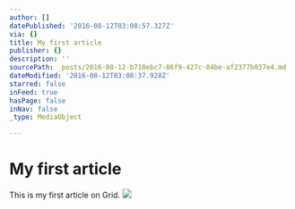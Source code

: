 ```yaml
---
author: []
datePublished: '2016-08-12T03:08:57.327Z'
via: {}
title: My first article
publisher: {}
description: ''
sourcePath: _posts/2016-08-12-b710ebc7-86f9-427c-84be-af2377b037e4.md
dateModified: '2016-08-12T03:08:37.928Z'
starred: false
inFeed: true
hasPage: false
inNav: false
_type: MediaObject

---
```

# My first article

This is my first article on Grid.
![](https://the-grid-user-content.s3-us-west-2.amazonaws.com/e1323dd3-a2b9-4974-bcf3-999524dfaa14.jpg)